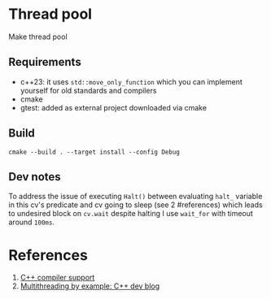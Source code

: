 # Thread pool

Make thread pool

## Requirements

- c++23: it uses `std::move_only_function` which you can implement yourself for old standards and compilers
- cmake
- gtest: added as external project downloaded via cmake

## Build

```
cmake --build . --target install --config Debug
```

## Dev notes

To address the issue of executing `Halt()` between evaluating `halt_` variable in this cv's predicate and cv going to sleep (see 2 #references) which leads to undesired block on `cv.wait` despite halting I use `wait_for` with timeout around `100ms`.  


# References

1. [C++ compiler support](https://runebook.dev/en/docs/cpp/compiler_support#C.2B.2B23_library_features)
2. [Multithreading by example: C++ dev blog](https://dev.to/glpuga/multithreading-by-example-the-stuff-they-didn-t-tell-you-4ed8)
